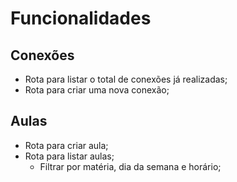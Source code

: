 # Funcionalidades

## Conexões

- Rota para listar o total de conexões já realizadas;
- Rota para criar uma nova conexão;

## Aulas

- Rota para criar aula;
- Rota para listar aulas;
  - Filtrar por matéria, dia da semana e horário;   